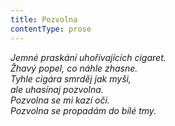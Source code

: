 ```yaml
---
title: Pozvolna
contentType: prose
---
```


_Jemné praskání uhořívajících cigaret.  
Žhavý popel, co náhle zhasne.  
Tyhle cigára smrděj jak myši,  
ale uhasínaj pozvolna.  
Pozvolna se mi kazí oči.  
Pozvolna se propadám do bílé tmy._
